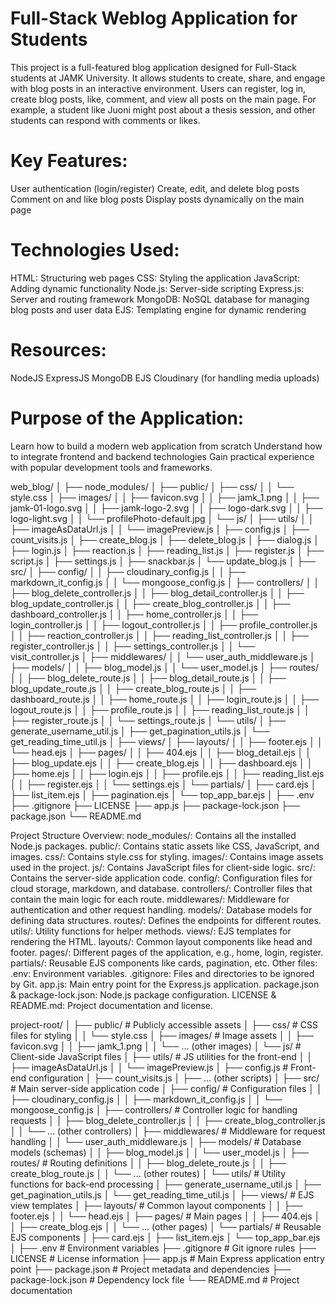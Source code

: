 # Full-Stack Weblog Application for Students
This project is a full-featured blog application designed for Full-Stack students at JAMK University. It allows students to create, share, and engage with blog posts in an interactive environment. Users can register, log in, create blog posts, like, comment, and view all posts on the main page. For example, a student like Juoni might post about a thesis session, and other students can respond with comments or likes.

# Key Features:
User authentication (login/register)
Create, edit, and delete blog posts
Comment on and like blog posts
Display posts dynamically on the main page

# Technologies Used:
HTML: Structuring web pages
CSS: Styling the application
JavaScript: Adding dynamic functionality
Node.js: Server-side scripting
Express.js: Server and routing framework
MongoDB: NoSQL database for managing blog posts and user data
EJS: Templating engine for dynamic rendering

# Resources:
NodeJS
ExpressJS
MongoDB
EJS
Cloudinary (for handling media uploads)

# Purpose of the Application:
Learn how to build a modern web application from scratch
Understand how to integrate frontend and backend technologies
Gain practical experience with popular development tools and frameworks.


web_blog/
│
├── node_modules/
│
├── public/
│   ├── css/
│   │   └── style.css
│   ├── images/
│   │   ├── favicon.svg
│   │   ├── jamk_1.png
│   │   ├── jamk-01-logo.svg
│   │   ├── jamk-logo-2.svg
│   │   ├── logo-dark.svg
│   │   ├── logo-light.svg
│   │   └── profilePhoto-default.jpg
│   └── js/
│       ├── utils/
│       │   ├── imageAsDataUrl.js
│       │   └── imagePreview.js
│       ├── config.js
│       ├── count_visits.js
│       ├── create_blog.js
│       ├── delete_blog.js
│       ├── dialog.js
│       ├── login.js
│       ├── reaction.js
│       ├── reading_list.js
│       ├── register.js
│       ├── script.js
│       ├── settings.js
│       ├── snackbar.js
│       └── update_blog.js
│
├── src/
│   ├── config/
│   │   ├── cloudinary_config.js
│   │   ├── markdown_it_config.js
│   │   └── mongoose_config.js
│   ├── controllers/
│   │   ├── blog_delete_controller.js
│   │   ├── blog_detail_controller.js
│   │   ├── blog_update_controller.js
│   │   ├── create_blog_controller.js
│   │   ├── dashboard_controller.js
│   │   ├── home_controller.js
│   │   ├── login_controller.js
│   │   ├── logout_controller.js
│   │   ├── profile_controller.js
│   │   ├── reaction_controller.js
│   │   ├── reading_list_controller.js
│   │   ├── register_controller.js
│   │   ├── settings_controller.js
│   │   └── visit_controller.js
│   ├── middlewares/
│   │   └── user_auth_middleware.js
│   ├── models/
│   │   ├── blog_model.js
│   │   └── user_model.js
│   ├── routes/
│   │   ├── blog_delete_route.js
│   │   ├── blog_detail_route.js
│   │   ├── blog_update_route.js
│   │   ├── create_blog_route.js
│   │   ├── dashboard_route.js
│   │   ├── home_route.js
│   │   ├── login_route.js
│   │   ├── logout_route.js
│   │   ├── profile_route.js
│   │   ├── reading_list_route.js
│   │   ├── register_route.js
│   │   └── settings_route.js
│   └── utils/
│       ├── generate_username_util.js
│       ├── get_pagination_utils.js
│       └── get_reading_time_util.js
│
├── views/
│   ├── layouts/
│   │   ├── footer.ejs
│   │   └── head.ejs
│   ├── pages/
│   │   ├── 404.ejs
│   │   ├── blog_detail.ejs
│   │   ├── blog_update.ejs
│   │   ├── create_blog.ejs
│   │   ├── dashboard.ejs
│   │   ├── home.ejs
│   │   ├── login.ejs
│   │   ├── profile.ejs
│   │   ├── reading_list.ejs
│   │   ├── register.ejs
│   │   └── settings.ejs
│   └── partials/
│       ├── card.ejs
│       ├── list_item.ejs
│       ├── pagination.ejs
│       └── top_app_bar.ejs
│
├── .env
├── .gitignore
├── LICENSE
├── app.js
├── package-lock.json
├── package.json
└── README.md



Project Structure Overview:
node_modules/: Contains all the installed Node.js packages.
public/: Contains static assets like CSS, JavaScript, and images.
css/: Contains style.css for styling.
images/: Contains image assets used in the project.
js/: Contains JavaScript files for client-side logic.
src/: Contains the server-side application code.
config/: Configuration files for cloud storage, markdown, and database.
controllers/: Controller files that contain the main logic for each route.
middlewares/: Middleware for authentication and other request handling.
models/: Database models for defining data structures.
routes/: Defines the endpoints for different routes.
utils/: Utility functions for helper methods.
views/: EJS templates for rendering the HTML.
layouts/: Common layout components like head and footer.
pages/: Different pages of the application, e.g., home, login, register.
partials/: Reusable EJS components like cards, pagination, etc.
Other files:
.env: Environment variables.
.gitignore: Files and directories to be ignored by Git.
app.js: Main entry point for the Express.js application.
package.json & package-lock.json: Node.js package configuration.
LICENSE & README.md: Project documentation and license.



project-root/
│
├── public/                     # Publicly accessible assets
│   ├── css/                    # CSS files for styling
│   │   └── style.css
│   ├── images/                 # Image assets
│   │   ├── favicon.svg
│   │   ├── jamk_1.png
│   │   └── ... (other images)
│   └── js/                     # Client-side JavaScript files
│       ├── utils/              # JS utilities for the front-end
│       │   ├── imageAsDataUrl.js
│       │   └── imagePreview.js
│       ├── config.js           # Front-end configuration
│       ├── count_visits.js
│       ├── ... (other scripts)
│
├── src/                        # Main server-side application code
│   ├── config/                 # Configuration files
│   │   ├── cloudinary_config.js
│   │   ├── markdown_it_config.js
│   │   └── mongoose_config.js
│   ├── controllers/            # Controller logic for handling requests
│   │   ├── blog_delete_controller.js
│   │   ├── create_blog_controller.js
│   │   └── ... (other controllers)
│   ├── middlewares/            # Middleware for request handling
│   │   └── user_auth_middleware.js
│   ├── models/                 # Database models (schemas)
│   │   ├── blog_model.js
│   │   └── user_model.js
│   ├── routes/                 # Routing definitions
│   │   ├── blog_delete_route.js
│   │   ├── create_blog_route.js
│   │   └── ... (other routes)
│   └── utils/                  # Utility functions for back-end processing
│       ├── generate_username_util.js
│       ├── get_pagination_utils.js
│       └── get_reading_time_util.js
│
├── views/                      # EJS view templates
│   ├── layouts/                # Common layout components
│   │   ├── footer.ejs
│   │   └── head.ejs
│   ├── pages/                  # Main pages
│   │   ├── 404.ejs
│   │   ├── create_blog.ejs
│   │   └── ... (other pages)
│   └── partials/               # Reusable EJS components
│       ├── card.ejs
│       ├── list_item.ejs
│       └── top_app_bar.ejs
│
├── .env                        # Environment variables
├── .gitignore                  # Git ignore rules
├── LICENSE                     # License information
├── app.js                      # Main Express application entry point
├── package.json                # Project metadata and dependencies
├── package-lock.json           # Dependency lock file
└── README.md                   # Project documentation

